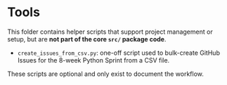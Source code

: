 # Tools

This folder contains helper scripts that support project management or setup,
but are **not part of the core `src/` package code**.

- `create_issues_from_csv.py`: one-off script used to bulk-create GitHub Issues
  for the 8-week Python Sprint from a CSV file.

These scripts are optional and only exist to document the workflow.